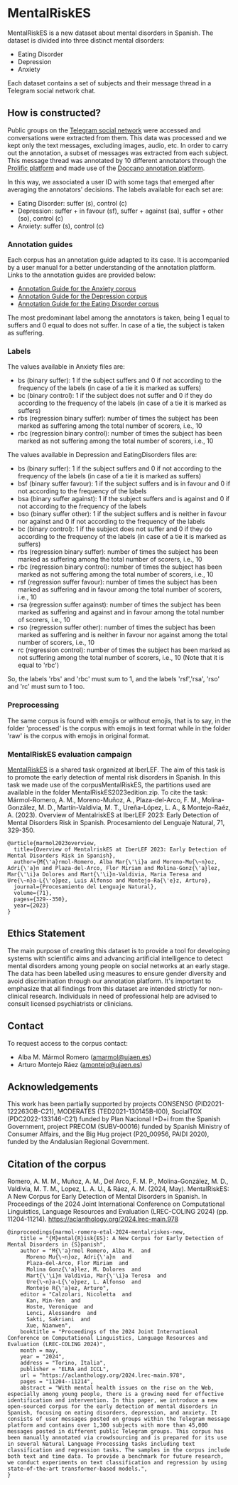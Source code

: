 # MentalRiskES
MentalRiskES is a new dataset about mental disorders in Spanish. The dataset is divided into three distinct mental disorders:
- Eating Disorder
- Depression
- Anxiety
  
Each dataset contains a set of subjects and their message thread in a Telegram social network chat.

## How is constructed?

Public groups on the [Telegram social network](https://telegram.org/) were accessed and conversations were extracted from them. This data was processed and we kept only the text messages, excluding images, audio, etc. 
In order to carry out the annotation, a subset of messages was extracted from each subject. This message thread was annotated by 10 different annotators through the [Prolific platform](https://www.prolific.com/) and made use of the [Doccano annotation platform](https://github.com/doccano/doccano).

In this way, we associated a user ID with some tags that emerged after averaging the annotators' decisions. The labels available for each set are:
- Eating Disorder: suffer (s), control (c)
- Depression: suffer + in favour (sf), suffer + against (sa), suffer + other (so), control (c)
- Anxiety: suffer (s), control (c)
  
### Annotation guides
Each corpus has an annotation guide adapted to its case. It is accompanied by a user manual for a better understanding of the annotation platform. Links to the annotation guides are provided below:
- [Annotation Guide for the Anxiety corpus](https://drive.google.com/file/d/1wpJBWu4mNEw9bmSkX089G67TfNzSkjKX/view?usp=sharing)
- [Annotation Guide for the Depression corpus](https://drive.google.com/file/d/10-18MqgbKhQ91QyhUFOzYsfIugAfBu01/view?usp=drive_link)
- [Annotation Guide for the Eating Disorder corpus](https://drive.google.com/file/d/1RwZrQgcXs5ZwLwa-F-b38UvsnfHYQuzM/view?usp=drive_link)

The most predominant label among the annotators is taken, being 1 equal to suffers and 0 equal to does not suffer. In case of a tie, the subject is taken as suffering.

### Labels
The values available in Anxiety files are:
- bs (binary suffer): 1 if the subject suffers and 0 if not according to the frequency of the labels (in case of a tie it is marked as suffers)
- bc (binary control): 1 if the subject does not suffer and 0 if they do according to the frequency of the labels (in case of a tie it is marked as suffers)
- rbs (regression binary suffer): number of times the subject has been marked as suffering among the total number of scorers, i.e., 10
- rbc (regression binary control): number of times the subject has been marked as not suffering among the total number of scorers, i.e., 10

The values available in Depression and EatingDisorders files are: 
- bs (binary suffer): 1 if the subject suffers and 0 if not according to the frequency of the labels (in case of a tie it is marked as suffers)
- bsf (binary suffer favour): 1 if the subject suffers and is in favour and 0 if not according to the frequency of the labels
- bsa (binary suffer against): 1 if the subject suffers and is against and 0 if not according to the frequency of the labels
- bso (binary suffer other):  1 if the subject suffers and is neither in favour nor against and 0 if not according to the frequency of the labels
- bc (binary control): 1 if the subject does not suffer and 0 if they do according to the frequency of the labels (in case of a tie it is marked as suffers)
- rbs (regression binary suffer): number of times the subject has been marked as suffering among the total number of scorers, i.e., 10
- rbc (regression binary control): number of times the subject has been marked as not suffering among the total number of scorers, i.e., 10
- rsf (regression suffer favour): number of times the subject has been marked as suffering and in favour among the total number of scorers, i.e., 10
- rsa (regression suffer against): number of times the subject has been marked as suffering and against and in favour among the total number of scorers, i.e., 10
- rso (regression suffer other): number of times the subject has been marked as suffering and is neither in favour nor against among the total number of scorers, i.e., 10
- rc (regression control): number of times the subject has been marked as not suffering among the total number of scorers, i.e., 10 (Note that it is equal to 'rbc')

So, the labels 'rbs' and 'rbc' must sum to 1, and the labels 'rsf','rsa', 'rso' and 'rc' must sum to 1 too.

### Preprocessing
The same corpus is found with emojis or without emojis, that is to say, in the folder 'processed' is the corpus with emojis in text format while in the folder 'raw' is the corpus with emojis in original format.

### MentalRiskES evaluation campaign
[MentalRiskES](https://sites.google.com/view/mentalriskes) is a shared task organized at IberLEF. The aim of this task is to promote the early detection of mental risk disorders in Spanish. In this task we made use of the corpusMentalRiskES, the partitions used are available in the folder MentalRiskES2023edition.zip. To cite the task: 
Mármol-Romero, A. M., Moreno-Muñoz, A., Plaza-del-Arco, F. M., Molina-González, M. D., Martín-Valdivia, M. T., Ureña-López, L. A., & Montejo-Raéz, A. (2023). Overview of MentalriskES at IberLEF 2023: Early Detection of Mental Disorders Risk in Spanish. Procesamiento del Lenguaje Natural, 71, 329-350.
```
@article{marmol2023overview,
  title={Overview of MentalriskES at IberLEF 2023: Early Detection of Mental Disorders Risk in Spanish},
  author={M{\'a}rmol-Romero, Alba Mar{\'\i}a and Moreno-Mu{\~n}oz, Adri{\'a}n and Plaza-del-Arco, Flor Miriam and Molina-Gonz{\'a}lez, Mar{\'\i}a Dolores and Mart{\'\i}n-Valdivia, Maria Teresa and Ure{\~n}a-L{\'o}pez, Luis Alfonso and Montejo-Ra{\'e}z, Arturo},
  journal={Procesamiento del Lenguaje Natural},
  volume={71},
  pages={329--350},
  year={2023}
}
```

## Ethics Statement
The main purpose of creating this dataset is to provide a tool for developing systems with scientific aims and advancing artificial intelligence to detect mental disorders among young people on social networks at an early stage. The data has been labelled using measures to ensure gender diversity and avoid discrimination through our annotation platform. It's important to emphasize that all findings from this dataset are intended strictly for non-clinical research. Individuals in need of professional help are advised to consult licensed psychiatrists or clinicians.

## Contact
To request access to the corpus contact:
- Alba M. Mármol Romero (amarmol@ujaen.es)
- Arturo Montejo Ráez (amontejo@ujaen.es)

## Acknowledgements
This work has been partially supported by projects CONSENSO (PID2021-122263OB-C21), MODERATES (TED2021-130145B-I00), SocialTOX (PDC2022-133146-C21) funded by Plan Nacional I+D+i from the Spanish Government, project PRECOM (SUBV-00016) funded by Spanish Ministry of Consumer Affairs, and the Big Hug project (P20\_00956, PAIDI 2020), funded by the Andalusian Regional Government.

## Citation of the corpus
Romero, A. M. M., Muñoz, A. M., Del Arco, F. M. P., Molina-González, M. D., Valdivia, M. T. M., Lopez, L. A. U., & Ráez, A. M. (2024, May). MentalRiskES: A New Corpus for Early Detection of Mental Disorders in Spanish. In Proceedings of the 2024 Joint International Conference on Computational Linguistics, Language Resources and Evaluation (LREC-COLING 2024) (pp. 11204-11214).
https://aclanthology.org/2024.lrec-main.978

```
@inproceedings{marmol-romero-etal-2024-mentalriskes-new,
    title = "{M}ental{R}isk{ES}: A New Corpus for Early Detection of Mental Disorders in {S}panish",
    author = "M{\'a}rmol Romero, Alba M.  and
      Moreno Mu{\~n}oz, Adri{\'a}n  and
      Plaza-del-Arco, Flor Miriam  and
      Molina Gonz{\'a}lez, M. Dolores  and
      Mart{\'\i}n Valdivia, Mar{\'\i}a Teresa  and
      Ure{\~n}a-L{\'o}pez, L. Alfonso  and
      Montejo R{\'a}ez, Arturo",
    editor = "Calzolari, Nicoletta  and
      Kan, Min-Yen  and
      Hoste, Veronique  and
      Lenci, Alessandro  and
      Sakti, Sakriani  and
      Xue, Nianwen",
    booktitle = "Proceedings of the 2024 Joint International Conference on Computational Linguistics, Language Resources and Evaluation (LREC-COLING 2024)",
    month = may,
    year = "2024",
    address = "Torino, Italia",
    publisher = "ELRA and ICCL",
    url = "https://aclanthology.org/2024.lrec-main.978",
    pages = "11204--11214",
    abstract = "With mental health issues on the rise on the Web, especially among young people, there is a growing need for effective identification and intervention. In this paper, we introduce a new open-sourced corpus for the early detection of mental disorders in Spanish, focusing on eating disorders, depression, and anxiety. It consists of user messages posted on groups within the Telegram message platform and contains over 1,300 subjects with more than 45,000 messages posted in different public Telegram groups. This corpus has been manually annotated via crowdsourcing and is prepared for its use in several Natural Language Processing tasks including text classification and regression tasks. The samples in the corpus include both text and time data. To provide a benchmark for future research, we conduct experiments on text classification and regression by using state-of-the-art transformer-based models.",
}

```
